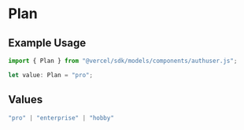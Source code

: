 # Plan

## Example Usage

```typescript
import { Plan } from "@vercel/sdk/models/components/authuser.js";

let value: Plan = "pro";
```

## Values

```typescript
"pro" | "enterprise" | "hobby"
```